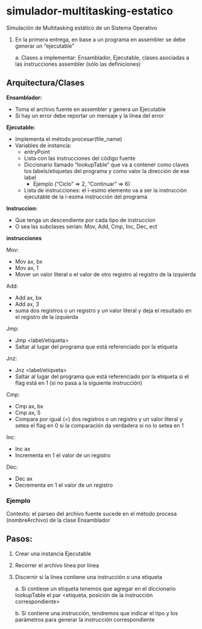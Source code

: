 # simulador-multitasking-estatico
Simulación de Multitasking estático de un Sistema Operativo

1. En la primera entrega, en base a un programa en assembler se debe generar un “ejecutable”

    a. Clases a implementar: Ensamblador, Ejecutable, clases asociadas a las instrucciones assembler (sólo las definiciones)

## Arquitectura/Clases

**Ensamblador:**
* Toma el archivo fuente en assembler y genera un Ejecutable
* Si hay un error debe reportar un mensaje y la línea del error

**Ejecutable:**
* Implementa el método procesar(file_name)
* Variables de instancia:
    * entryPoint
    * Lista con las instrucciones del código fuente
    * Diccionario llamado “lookupTable” que va a contener como claves los
    labels/etiquetas del programa y como valor la dirección de ese label
        * Ejemplo (“Ciclo” => 2, “Continuar” => 6)
    * Lista de instrucciones: el i-esimo elemento va a ser la instrucción ejecutable de la i-esima instrucción del programa

**Instruccion:**
* Que tenga un descendiente por cada tipo de instruccion
* O sea las subclases serían: Mov, Add, Cmp, Inc, Dec, ect

**instrucciones**

Mov:
* Mov ax, bx
* Mov ax, 1
* Mover un valor literal o el valor de otro registro al registro de la izquierda

Add:
* Add ax, bx
* Add ax, 3
* suma dos registros o un registro y un valor literal y deja el resultado en el registro de la izquierda

Jmp:
* Jmp <label/etiqueta>
* Saltar al lugar del programa que está referenciado por la etiqueta

Jnz:
* Jnz <label/etiqueta>
* Saltar al lugar del programa que está referenciado por la etiqueta si el flag está en 1 (si no pasa a la siguiente instrucción)

Cmp:
* Cmp ax, bx
* Cmp ax, 5
* Compara por igual (=) dos registros o un registro y un valor literal y setea el flag en 0 si la comparación da verdadera si no lo setea en 1

Inc:
* Inc ax
* Incrementa en 1 el valor de un registro

Dec:
* Dec ax
* Decrementa en 1 el valor de un registro

### Ejemplo
Contexto: el parseo del archivo fuente sucede en el método procesa (nombreArchivo) de la clase Ensamblador

## Pasos:
1. Crear una instancia Ejecutable
2. Recorrer el archivo línea por línea
3. Discernir si la línea contiene una instrucción o una etiqueta

    a. Si contiene un etiqueta tenemos que agregar en el diccionario lookupTable el par <etiqueta, posición de la instrucción correspondiente>
    
    b. Si contiene una instrucción, tendremos que indicar el tipo y los parámetros para generar la instrucción correspondiente
